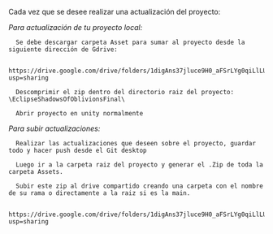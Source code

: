 Cada vez que se desee realizar una actualización del proyecto:

*Para actualización de tu proyecto local:*

      Se debe descargar carpeta Asset para sumar al proyecto desde la siguiente dirección de Gdrive:
      
            https://drive.google.com/drive/folders/1digAns37jluce9H0_aFSrLYg0qiLlLU4?usp=sharing
      
      Descomprimir el zip dentro del directorio raiz del proyecto: \EclipseShadowsOfOblivionsFinal\
      
      Abrir proyecto en unity normalmente

*Para subir actualizaciones:*
     
      Realizar las actualizaciones que deseen sobre el proyecto, guardar todo y hacer push desde el Git desktop
      
      Luego ir a la carpeta raiz del proyecto y generar el .Zip de toda la carpeta Assets.
      
      Subir este zip al drive compartido creando una carpeta con el nombre de su rama o directamente a la raiz si es la main.
      
        https://drive.google.com/drive/folders/1digAns37jluce9H0_aFSrLYg0qiLlLU4?usp=sharing

